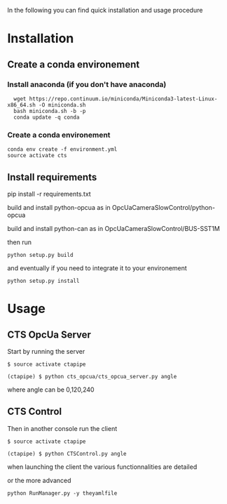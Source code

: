 In the following you can find quick installation and usage procedure


# Installation

## Create a conda environement

### Install anaconda (if you don't have anaconda)

```
  wget https://repo.continuum.io/miniconda/Miniconda3-latest-Linux-x86_64.sh -O miniconda.sh
  bash miniconda.sh -b -p
  conda update -q conda
```

### Create a conda environement

```
conda env create -f environment.yml
source activate cts
```
## Install requirements

pip install -r requirements.txt


build and install python-opcua as in OpcUaCameraSlowControl/python-opcua

build and install python-can as in OpcUaCameraSlowControl/BUS-SST1M

then run

```
python setup.py build

```

and eventually if you need to integrate it to your environement

```
python setup.py install

```

# Usage

## CTS OpcUa Server
Start by running the server

```
$ source activate ctapipe
```

```
(ctapipe) $ python cts_opcua/cts_opcua_server.py angle

```

where angle can be 0,120,240

## CTS Control
Then in another console run the client

```
$ source activate ctapipe
```

```
(ctapipe) $ python CTSControl.py angle

```

when launching the client the various functionnalities are detailed

or the more advanced

```
python RunManager.py -y theyamlfile
```
